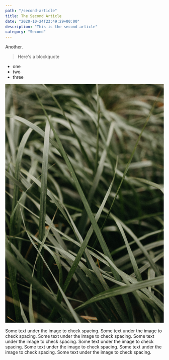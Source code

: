 ```yaml
---
path: "/second-article"
title: The Second Article
date: "2020-10-24T23:49:29+00:00"
description: "This is the second article"
category: "Second"
---
```


Another.

> Here's
> a
> blockquote

- one
- two
- three

![Grass outside](./grass.jpg)

Some text under the image to check spacing. Some text under the image to check spacing. Some text under the image to check spacing. Some text under the image to check spacing. Some text under the image to check spacing. Some text under the image to check spacing. Some text under the image to check spacing. Some text under the image to check spacing. 